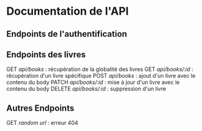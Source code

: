 # Documentation de l'API

## Endpoints de l'authentification

## Endpoints des livres
GET *api/books* : récupération de la globalité des livres
GET *api/books/:id* : récupération d'un livre spécifique 
POST *api/books* : ajout d'un livre avec le contenu du body
PATCH *api/books/:id* : mise à jour d'un livre avec le contenu du body
DELETE *api/books/:id* : suppression d'un livre

## Autres Endpoints
GET *random url* : erreur 404